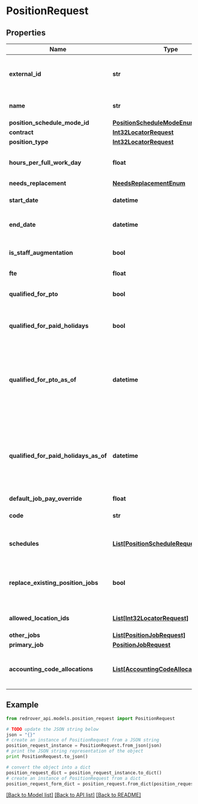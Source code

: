 # PositionRequest


## Properties
Name | Type | Description | Notes
------------ | ------------- | ------------- | -------------
**external_id** | **str** | The external Id of SchoolYear (alpha-numeric) | [optional] 
**name** | **str** | The Position&#39;s name | [optional] 
**position_schedule_mode_id** | [**PositionScheduleModeEnum**](PositionScheduleModeEnum.md) |  | [optional] 
**contract** | [**Int32LocatorRequest**](Int32LocatorRequest.md) |  | 
**position_type** | [**Int32LocatorRequest**](Int32LocatorRequest.md) |  | 
**hours_per_full_work_day** | **float** | Amount of hours per a full workday (hours) | [optional] 
**needs_replacement** | [**NeedsReplacementEnum**](NeedsReplacementEnum.md) |  | [optional] 
**start_date** | **datetime** | The StartDate of the Position | [optional] 
**end_date** | **datetime** | The EndDate of the Position | [optional] 
**is_staff_augmentation** | **bool** | Is the Position for staff augmentation | [optional] [readonly] 
**fte** | **float** |  | [optional] 
**qualified_for_pto** | **bool** | Is the Position qualified for paid time off | [optional] 
**qualified_for_paid_holidays** | **bool** | Is the Position qualified for holidays | [optional] 
**qualified_for_pto_as_of** | **datetime** | The effective date that the Position qualifies for paid time off (If not included, the default is that it is always qualified) | [optional] 
**qualified_for_paid_holidays_as_of** | **datetime** | The effective date that the Position qualifies for holidays (If not included, the default is that it is always qualified) | [optional] 
**default_job_pay_override** | **float** |  | [optional] 
**code** | **str** | The &#39;Code&#39; for the Position. | [optional] 
**schedules** | [**List[PositionScheduleRequest]**](PositionScheduleRequest.md) | The Schedules for the Position | 
**replace_existing_position_jobs** | **bool** | If existing Position Jobs are to be replaced. (Default is true) | [optional] 
**allowed_location_ids** | [**List[Int32LocatorRequest]**](Int32LocatorRequest.md) | Locations the Position is granted | [optional] 
**other_jobs** | [**List[PositionJobRequest]**](PositionJobRequest.md) | Other Jobs | [optional] 
**primary_job** | [**PositionJobRequest**](PositionJobRequest.md) |  | [optional] 
**accounting_code_allocations** | [**List[AccountingCodeAllocationRequest]**](AccountingCodeAllocationRequest.md) | The Accounting Code Allocation for this position | [optional] 

## Example

```python
from redrover_api.models.position_request import PositionRequest

# TODO update the JSON string below
json = "{}"
# create an instance of PositionRequest from a JSON string
position_request_instance = PositionRequest.from_json(json)
# print the JSON string representation of the object
print PositionRequest.to_json()

# convert the object into a dict
position_request_dict = position_request_instance.to_dict()
# create an instance of PositionRequest from a dict
position_request_form_dict = position_request.from_dict(position_request_dict)
```
[[Back to Model list]](../README.md#documentation-for-models) [[Back to API list]](../README.md#documentation-for-api-endpoints) [[Back to README]](../README.md)


